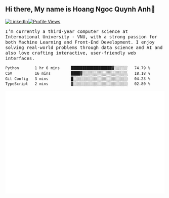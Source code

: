 ## Hi there, My name is Hoang Ngoc Quynh Anh👋

[![LinkedIn](https://img.shields.io/badge/LinkedIn-0077B5?style=flat&logo=linkedin&logoColor=white)](https://www.linkedin.com/in/quynhanh572004/)[![Profile Views](https://komarev.com/ghpvc/?username=Greekatz&color=blue&style=flat-square)](https://github.com/quynhanhhoang572004)  

<samp> I’m currently a third-year computer science at International University - VNU, with a strong passion for both Machine Learning and Front-End Development. I enjoy solving real-world problems through data science and AI and also love crafting interactive, user-friendly web interfaces.<samp> 




<!--START_SECTION:waka-->

```txt
Python       1 hr 6 mins     ██████████████████▓░░░░░░   74.79 %
CSV          16 mins         ████▓░░░░░░░░░░░░░░░░░░░░   18.18 %
Git Config   3 mins          █░░░░░░░░░░░░░░░░░░░░░░░░   04.23 %
TypeScript   2 mins          ▓░░░░░░░░░░░░░░░░░░░░░░░░   02.80 %
```

<!--END_SECTION:waka-->

![Full-year Contribution Calendar](https://github.com/quynhanhhoang572004/quynhanhhoang572004/blob/main/metrics.plugin.isocalendar.fullyear.svg)

